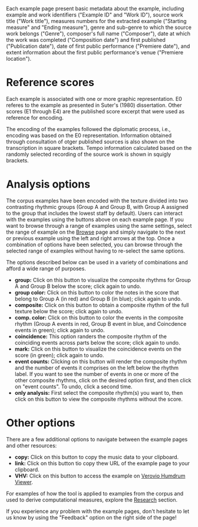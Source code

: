 


Each example page present basic metadata about the example, including
example and work identifiers ("Example ID" and "Work ID"), source
work title ("Work title"), measures numbers for the extracted example
("Starting measure" and "Ending measure"), genre and sub-genre to
which the source work belongs ("Genre"), composer's full name
("Composer"), date at which the work was completed ("Composition
date") and first published ("Publication date"), date of first
public performance ("Premiere date"), and extent information about
the first public performance's venue ("Premiere location").

# Reference scores

Each example is associated with one or more graphic representation. E0 referes to the example as presented in Suter's (1980) dissertation. Other scores (E1 through E4) are the published score excerpt that were used as reference for encoding. 

The encoding of the examples followed the diplomatic process, i.e., encoding was based on the E0 representation. Information obtained through consultation of otger published sources is also shown on the transcription in square brackets. Tempo information calculated based on the randomly selected recording of the source work is shown in squigly brackets.

# Analysis options

The corpus examples have been encoded with the texture divided into
two contrasting rhythmic groups (Group A and Group B, with Group A
assigned to the group that includes the lowest staff by default).
Users can interact with the examples using the buttons above on
each example page. If you want to browse through a range of examples
using the same settings, select the range of example on the <a
href="https://polyrhythm.humdrum.org/browse">Browse</a> page and
simply navigate to the next or previous example using the left and
right arrows at the top. Once a combination of options have been
selected, you can browse through the selected range of examples
without having to re-select the same options.

The options described below can be used in a variety of combinations
and afford a wide range of purposes.

<ul><li><b>group:</b> Click on this button to visualize the composite
rhythms for Group A and Group B below the score; click again to
undo.</li>

<li><b>group color:</b> Click on this button to color the notes in
the score that belong to Group A (in red) and Group B (in blue);
click again to undo.</li>

<li><b>composite:</b> Click on this button to obtain a composite
rhythm of the full texture below the score; click again to undo.</li>

<li><b>comp. color:</b> Click on this button to color the events
in the composite rhythm (Group A events in red, Group B event in
blue, and Coincdence events in green); click again to undo.</li>

<li><b>coincidence:</b> This option randers the composite rhythm
of the coinciding events across parts below the score; click again
to undo.</li>

<li><b>mark:</b> Click on this button to visualize the coincidence
events on the score (in green); click again to undo.</li>

<li><b>event counts:</b> Clicking on this button will render the
composite rhythm and the number of events it comprises on the left
below the rhythm label. If you want to see the number of events in
one or more of the other composite rhythms, click on the desired
option first, and then click on "event counts". To undo, click a
second time.</li>

<li><b>only analysis:</b> First select the composite rhythm(s) you
want to, then click on this button to view the composite rhythms
without the score.</li></ul>

# Other options

There are a few additional options to navigate between the example
pages and other resources:

<ul><li><b>copy:</b> Click on this button to copy the music data
to your clipboard.</li>

<li><b>link:</b> Click on this button tio copy thew URL of the
example page to your clipboard.</li>

<li><b>VHV:</b> Click on this button to access the example on <a
href="https://verovio.humdrum.org">Verovio Humdrum Viewer</a>.</li></ul>

For examples of how the tool is applied to examples from the corpus
and used to derive computational measures, explore the <a
href="https://polyrhythm.humdrum.org/research">Research</a> section.

If you experience any problem with the example pages, don't hesitate
to let us know by using the "Feedback" option on the right side of
the page!


